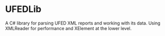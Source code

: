 # UFEDLib
A C# library for parsing UFED XML reports and working with its data. 
Using XMLReader for performance and XElement at the lower level.




